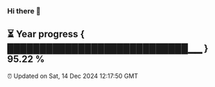 ### Hi there 👋
⏳ Year progress { ████████████████████████████▁▁ } 95.22 %
---
⏰ Updated on Sat, 14 Dec 2024 12:17:50 GMT

